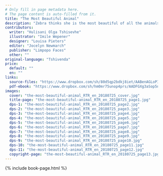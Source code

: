 ```yaml
---
# Only fill in page metadata here.
# The page content is auto-filled from it.
title: "The Most Beautiful Animal"
description: "Zebra thinks she is the most beautiful of all the animals. But what will happen when Chameleon enters the Grand Animal Beauty Contest?"
contributors:
  writer: "Hulisani Olga Tshisevhe"
  illustrator: "Imile Wepener"
  designer: "Louisa Pieters"
  editor: "Jocelyn Newmarch"
  publisher: "Limpopo Faces"
  other: ""
original-language: "Tshivenda"
price:
  default: ""
  en: ""
links:
  source-files: "https://www.dropbox.com/sh/80d5qp2bdkj8iet/AABenAGLoPIxg30yjiSdzSvma?dl=0"
  pdf-ebook: "https://www.dropbox.com/sh/hm0mr75unop4prs/AADFGXg3aSop5nx2wRrF2nfRa?dl=0"
images:
  cover: "the-most-beautiful-animal_RTR_en_20180725_cover.jpg"
  title-page: "the-most-beautiful-animal_RTR_en_20180725_page1.jpg"
  dps-1: "the-most-beautiful-animal_RTR_en_20180725_page2.jpg"
  dps-2: "the-most-beautiful-animal_RTR_en_20180725_page3.jpg"
  dps-3: "the-most-beautiful-animal_RTR_en_20180725_page4.jpg"
  dps-4: "the-most-beautiful-animal_RTR_en_20180725_page5.jpg"
  dps-5: "the-most-beautiful-animal_RTR_en_20180725_page6.jpg"
  dps-6: "the-most-beautiful-animal_RTR_en_20180725_page7.jpg"
  dps-7: "the-most-beautiful-animal_RTR_en_20180725_page8.jpg"
  dps-8: "the-most-beautiful-animal_RTR_en_20180725_page9.jpg"
  dps-9: "the-most-beautiful-animal_RTR_en_20180725_page10.jpg"
  dps-10: "the-most-beautiful-animal_RTR_en_20180725_page11.jpg"
  dps-11: "the-most-beautiful-animal_RTR_en_20180725_page12.jpg"
  copyright-page: "the-most-beautiful-animal_RTR_en_20180725_page13.jpg"
---
```


{% include book-page.html %}




